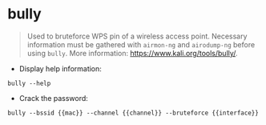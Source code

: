 # bully

> Used to bruteforce WPS pin of a wireless access point.
> Necessary information must be gathered with `airmon-ng` and `airodump-ng` before using `bully`.
> More information: <https://www.kali.org/tools/bully/>.

- Display help information:

`bully --help`

- Crack the password:

`bully --bssid {{mac}} --channel {{channel}} --bruteforce {{interface}}`
